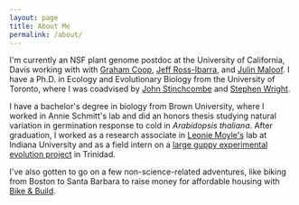 ```yaml
---
layout: page
title: About Me
permalink: /about/
---
```


I'm currently an NSF plant genome postdoc at the University of California, Davis working with with [Graham Coop](http://gcbias.org/), [Jeff Ross-Ibarra](http://rilab.org), and [Julin Maloof](http://malooflab.openwetware.org/). I have a Ph.D. in Ecology and Evolutionary Biology from the University of Toronto, where I was coadvised by [John Stinchcombe](http://labs.eeb.utoronto.ca/stinchcombe/) and [Stephen Wright](http://wright.eeb.utoronto.ca/).

I have a bachelor's degree in biology from Brown University, where I worked in Annie Schmitt's lab and did an honors thesis studying natural variation in germination response to cold in *Arabidopsis thaliana*. After graduation, I worked as a research associate in [Leonie Moyle's](http://www.indiana.edu/~moylelab/) lab at Indiana University and as a field intern on a [large guppy experimental evolution project](http://cnas.ucr.edu/guppy/) in Trinidad.

I've also gotten to go on a few non-science-related adventures, like biking from Boston to Santa Barbara to raise money for affordable housing with [Bike & Build](http://www.bikeandbuild.org).


